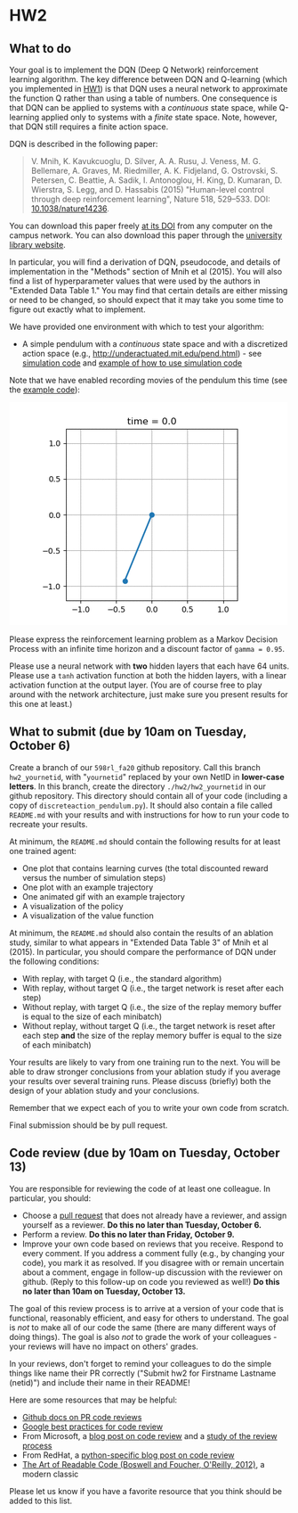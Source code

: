 # HW2

## What to do

Your goal is to implement the DQN (Deep Q Network) reinforcement learning algorithm. The key difference between DQN and Q-learning (which you implemented in [HW1](../hw1)) is that DQN uses a neural network to approximate the function Q rather than using a table of numbers. One consequence is that DQN can be applied to systems with a *continuous* state space, while Q-learning applied only to systems with a *finite* state space. Note, however, that DQN still requires a finite action space.

DQN is described in the following paper:

> V. Mnih, K. Kavukcuoglu, D. Silver, A. A. Rusu, J. Veness, M. G. Bellemare, A. Graves, M. Riedmiller, A. K. Fidjeland, G. Ostrovski, S. Petersen, C. Beattie, A. Sadik, I. Antonoglou, H. King, D. Kumaran, D. Wierstra, S. Legg, and D. Hassabis (2015) "Human-level control through deep reinforcement learning", Nature 518, 529–533. DOI: [10.1038/nature14236](https://dx.doi.org/10.1038/nature14236).

You can download this paper freely [at its DOI](https://dx.doi.org/10.1038/nature14236) from any computer on the campus network. You can also download this paper through the [university library website](https://library.illinois.edu).

In particular, you will find a derivation of DQN, pseudocode, and details of implementation in the "Methods" section of Mnih et al (2015). You will also find a list of hyperparameter values that were used by the authors in "Extended Data Table 1." You may find that certain details are either missing or need to be changed, so should expect that it may take you some time to figure out exactly what to implement.

We have provided one environment with which to test your algorithm:

* A simple pendulum with a *continuous* state space and with a discretized action space (e.g., http://underactuated.mit.edu/pend.html) - see [simulation code](discreteaction_pendulum.py) and [example of how to use simulation code](test_discreteaction_pendulum.py)

Note that we have enabled recording movies of the pendulum this time (see the [example code]((test_discreteaction_pendulum.py))):

![example video of pendulum](example_video_pendulum.gif)

Please express the reinforcement learning problem as a Markov Decision Process with an infinite time horizon and a discount factor of `gamma = 0.95`.

Please use a neural network with **two** hidden layers that each have 64 units. Please use a `tanh` activation function at both the hidden layers, with a linear activation function at the output layer. (You are of course free to play around with the network architecture, just make sure you present results for this one at least.)



## What to submit (due by 10am on Tuesday, October 6)

Create a branch of our `598rl_fa20` github repository. Call this branch `hw2_yournetid`, with "`yournetid`" replaced by your own NetID in **lower-case letters**. In this branch, create the directory `./hw2/hw2_yournetid` in our github repository. This directory should contain all of your code (including a copy of `discreteaction_pendulum.py`). It should also contain a file called `README.md` with your results and with instructions for how to run your code to recreate your results.

At minimum, the `README.md` should contain the following results for at least one trained agent:
* One plot that contains learning curves (the total discounted reward versus the number of simulation steps)
* One plot with an example trajectory
* One animated gif with an example trajectory
* A visualization of the policy
* A visualization of the value function

At minimum, the `README.md` should also contain the results of an ablation study, similar to what appears in "Extended Data Table 3" of Mnih et al (2015). In particular, you should compare the performance of DQN under the following conditions:
* With replay, with target Q (i.e., the standard algorithm)
* With replay, without target Q (i.e., the target network is reset after each step)
* Without replay, with target Q (i.e., the size of the replay memory buffer is equal to the size of each minibatch)
* Without replay, without target Q (i.e., the target network is reset after each step **and** the size of the replay memory buffer is equal to the size of each minibatch)

Your results are likely to vary from one training run to the next. You will be able to draw stronger conclusions from your ablation study if you average your results over several training runs. Please discuss (briefly) both the design of your ablation study and your conclusions.

Remember that we expect each of you to write your own code from scratch.

Final submission should be by pull request.

## Code review (due by 10am on Tuesday, October 13)

You are responsible for reviewing the code of at least one colleague. In particular, you should:
* Choose a [pull request](https://github.com/compdyn/598rl-fa20/pulls) that does not already have a reviewer, and assign yourself as a reviewer. **Do this no later than Tuesday, October 6.**
* Perform a review. **Do this no later than Friday, October 9.**
* Improve your own code based on reviews that you receive. Respond to every comment. If you address a comment fully (e.g., by changing your code), you mark it as resolved. If you disagree with or remain uncertain about a comment, engage in follow-up discussion with the reviewer on github. (Reply to this follow-up on code you reviewed as well!) **Do this no later than 10am on Tuesday, October 13.**

The goal of this review process is to arrive at a version of your code that is functional, reasonably efficient, and easy for others to understand. The goal is *not* to make all of our code the same (there are many different ways of doing things). The goal is also *not* to grade the work of your colleagues - your reviews will have no impact on others' grades.

In your reviews, don't forget to remind your colleagues to do the simple things like name their PR correctly ("Submit hw2 for Firstname Lastname (netid)") and include their name in their README!

Here are some resources that may be helpful:
* [Github docs on PR code reviews](https://docs.github.com/en/github/collaborating-with-issues-and-pull-requests/about-pull-request-reviews)
* [Google best practices for code review](https://google.github.io/eng-practices/review/)
* From Microsoft, a [blog post on code review](https://devblogs.microsoft.com/appcenter/how-the-visual-studio-mobile-center-team-does-code-review/) and a [study of the review process](https://www.microsoft.com/en-us/research/wp-content/uploads/2016/05/MS-Code-Review-Tech-Report-MSR-TR-2016-27.pdf)
* From RedHat, a [python-specific blog post on code review](https://access.redhat.com/blogs/766093/posts/2802001)
* [The Art of Readable Code (Boswell and Foucher, O'Reilly, 2012)](https://mcusoft.files.wordpress.com/2015/04/the-art-of-readable-code.pdf), a modern classic

Please let us know if you have a favorite resource that you think should be added to this list.
